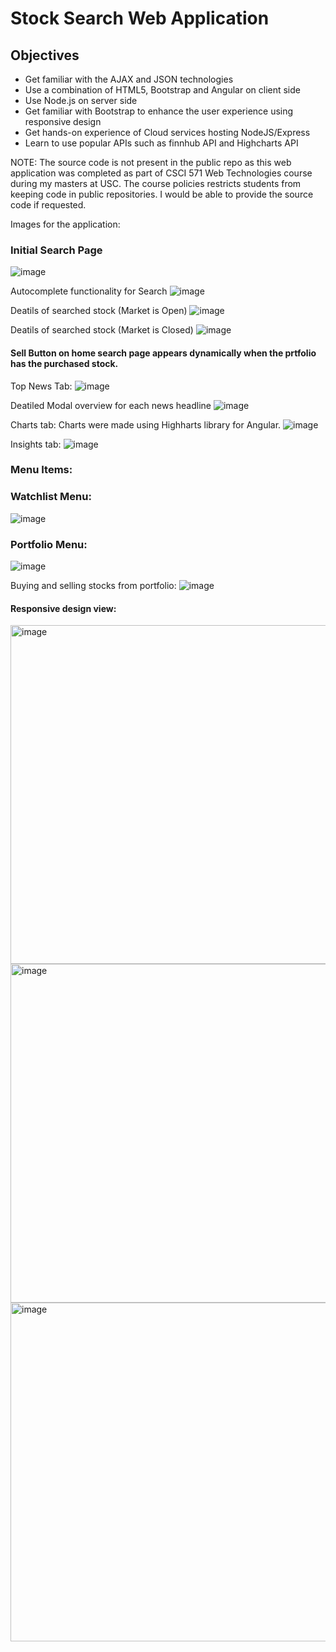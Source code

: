 # Stock Search Web Application

## Objectives
* Get familiar with the AJAX and JSON technologies
* Use a combination of HTML5, Bootstrap and Angular on client side
* Use Node.js on server side
* Get familiar with Bootstrap to enhance the user experience using responsive design
* Get hands-on experience of Cloud services hosting NodeJS/Express
* Learn to use popular APIs such as finnhub API and Highcharts API

NOTE: The source code is not present in the public repo as this web application was completed as part of CSCI 571 Web Technologies course during my masters at USC. The course policies restricts students from keeping code in public repositories. I would be able to provide the source code if requested.  


Images for the application:

### Initial Search Page
![image](https://user-images.githubusercontent.com/96368056/201234756-58279369-84dd-4646-8418-fd3fef30281c.png)

Autocomplete functionality for Search
![image](https://user-images.githubusercontent.com/96368056/201234811-d0bd380a-ef19-4723-be42-f9e211de5b7f.png)

Deatils of searched stock (Market is Open)
![image](https://user-images.githubusercontent.com/96368056/201234916-126a6a74-9e2d-444a-99f6-f6f4697db819.png)

Deatils of searched stock (Market is Closed)
![image](https://user-images.githubusercontent.com/96368056/201234866-4318fc16-cf2d-49db-9ae8-707c31ca035a.png)

#### Sell Button on home search page appears dynamically when the prtfolio has the purchased stock.

Top News Tab:
![image](https://user-images.githubusercontent.com/96368056/201235533-7e11184e-7759-4aeb-98ed-531ce4c1783e.png)

Deatiled Modal overview for each news headline
![image](https://user-images.githubusercontent.com/96368056/201235058-4bbcc164-42ae-4ef3-b47e-0dc83ca3b471.png)

Charts tab: 
Charts were made using Highharts library for Angular.
![image](https://user-images.githubusercontent.com/96368056/201235692-c1a9f000-42eb-49bc-92a0-e91dc40cc618.png)

Insights tab:
![image](https://user-images.githubusercontent.com/96368056/201235837-5a00edf5-27b1-4301-9170-dacfb53a4fcf.png)

### Menu Items:
### Watchlist Menu:
![image](https://user-images.githubusercontent.com/96368056/201235921-c913be36-b577-460c-87f2-1b2cea06a460.png)

### Portfolio Menu:
![image](https://user-images.githubusercontent.com/96368056/201236147-edcfbbe1-d2d5-4e65-a486-9a6537897330.png)

Buying and selling stocks from portfolio:
![image](https://user-images.githubusercontent.com/96368056/201236237-a1e48845-7262-4a19-9bed-d532c747e2af.png)


#### Responsive design view:
<img width="542" alt="image" src="https://user-images.githubusercontent.com/96368056/201237175-b7736854-c32a-42e7-a725-259feb024f5d.png">

<img width="542" alt="image" src="https://user-images.githubusercontent.com/96368056/201237209-f37f7f77-fbc7-4642-80ea-b5a001a86716.png">

<img width="542" alt="image" src="https://user-images.githubusercontent.com/96368056/201237244-9077578d-a73f-4ada-856e-c7065e726641.png">










